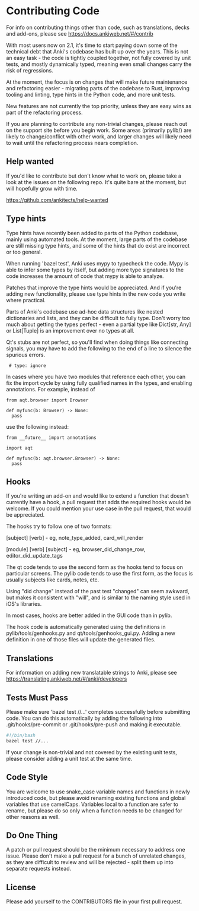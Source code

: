 # Contributing Code

For info on contributing things other than code, such as translations, decks
and add-ons, please see https://docs.ankiweb.net/#/contrib

With most users now on 2.1, it's time to start paying down some of the
technical debt that Anki's codebase has built up over the years. This is
not an easy task - the code is tightly coupled together, not fully covered
by unit tests, and mostly dynamically typed, meaning even small changes
carry the risk of regressions.

At the moment, the focus is on changes that will make future maintenance and
refactoring easier - migrating parts of the codebase to Rust, improving tooling
and linting, type hints in the Python code, and more unit tests.

New features are not currently the top priority, unless they are easy wins as
part of the refactoring process.

If you are planning to contribute any non-trivial changes, please reach out
on the support site before you begin work. Some areas (primarily pylib/) are
likely to change/conflict with other work, and larger changes will likely need
to wait until the refactoring process nears completion.

## Help wanted

If you'd like to contribute but don't know what to work on, please take a look
at the issues on the following repo. It's quite bare at the moment, but will
hopefully grow with time.

https://github.com/ankitects/help-wanted

## Type hints

Type hints have recently been added to parts of the Python codebase, mainly
using automated tools. At the moment, large parts of the codebase are still
missing type hints, and some of the hints that do exist are incorrect or too
general.

When running 'bazel test', Anki uses mypy to typecheck the code. Mypy is able to
infer some types by itself, but adding more type signatures to the code
increases the amount of code that mypy is able to analyze.

Patches that improve the type hints would be appreciated. And if you're
adding new functionality, please use type hints in the new code you write
where practical.

Parts of Anki's codebase use ad-hoc data structures like nested dictionaries
and lists, and they can be difficult to fully type. Don't worry too much about
getting the types perfect - even a partial type like Dict[str, Any] or
List[Tuple] is an improvement over no types at all.

Qt's stubs are not perfect, so you'll find when doing things like connecting
signals, you may have to add the following to the end of a line to silence the
spurious errors.

```
 # type: ignore
```

In cases where you have two modules that reference each other, you can fix the
import cycle by using fully qualified names in the types, and enabling
annotations. For example, instead of

```
from aqt.browser import Browser

def myfunc(b: Browser) -> None:
  pass
```

use the following instead:

```
from __future__ import annotations

import aqt

def myfunc(b: aqt.browser.Browser) -> None:
  pass
```

## Hooks

If you're writing an add-on and would like to extend a function that doesn't
currently have a hook, a pull request that adds the required hooks would be
welcome. If you could mention your use case in the pull request, that would be
appreciated.

The hooks try to follow one of two formats:

[subject] [verb] - eg, note_type_added, card_will_render

[module] [verb] [subject] - eg, browser_did_change_row, editor_did_update_tags

The qt code tends to use the second form as the hooks tend to focus on
particular screens. The pylib code tends to use the first form, as the focus
is usually subjects like cards, notes, etc.

Using "did change" instead of the past test "changed" can seem awkward, but
makes it consistent with "will", and is similar to the naming style used in
iOS's libraries.

In most cases, hooks are better added in the GUI code than in pylib.

The hook code is automatically generated using the definitions in
pylib/tools/genhooks.py and qt/tools/genhooks_gui.py. Adding a new definition
in one of those files will update the generated files.

## Translations

For information on adding new translatable strings to Anki, please see
https://translating.ankiweb.net/#/anki/developers

## Tests Must Pass

Please make sure 'bazel test //...' completes successfully before submitting code.
You can do this automatically by adding the following into
.git/hooks/pre-commit or .git/hooks/pre-push and making it executable.

```sh
#!/bin/bash
bazel test //...
```

If your change is non-trivial and not covered by the existing unit tests, please
consider adding a unit test at the same time.

## Code Style

You are welcome to use snake_case variable names and functions in newly
introduced code, but please avoid renaming existing functions and global
variables that use camelCaps. Variables local to a function are safer to
rename, but please do so only when a function needs to be changed for other
reasons as well.

## Do One Thing

A patch or pull request should be the minimum necessary to address one issue.
Please don't make a pull request for a bunch of unrelated changes, as they are
difficult to review and will be rejected - split them up into separate
requests instead.

## License

Please add yourself to the CONTRIBUTORS file in your first pull request.
